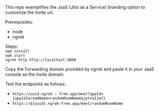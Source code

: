 This repo exemplifies the JaaS (Jitsi as a Service) branding option to customize the invite url.

Prerequisites:
* node
* ngrok

Steps:<br/>
<code>npm install</code><br/>
<code>npm start</code><br/>
<code>ngrok http http://localhost:3000</code><br/>

Copy the Forwarding domain provided by ngrok and paste it in your JaaS console as the invite domain.

Test the endpoints as follows:
* <code>https://${uuid}.ngrok-free.app/meet?appId=${appId}&roomName=randomRoomName&jwt=${jwt}</code>
* <code>https://${uuid}.ngrok-free.app/meet/randomRoomName</code>
